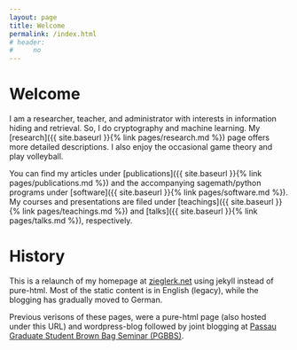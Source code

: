 ```yaml
---
layout: page
title: Welcome
permalink: /index.html
# header:
#     no
---
```


# Welcome

I am a researcher, teacher, and administrator with interests in information hiding and retrieval. So, I do cryptography and machine learning. My [research]({{ site.baseurl }}{% link pages/research.md %}) page offers more detailed descriptions. I also enjoy the occasional game theory and play volleyball.

You can find my articles under [publications]({{ site.baseurl }}{%
link pages/publications.md %}) and the accompanying sagemath/python
programs under [software]({{ site.baseurl }}{% link pages/software.md %}). My courses and presentations are filed under [teachings]({{ site.baseurl }}{% link pages/teachings.md %}) and [talks]({{ site.baseurl }}{% link pages/talks.md %}), respectively.

# History

This is a relaunch of my homepage at
[zieglerk.net](http://zieglerk.net) using jekyll instead of
pure-html. Most of the static content is in English (legacy), while the
blogging has gradually moved to German.

Previous verisons of these pages, were a pure-html page (also hosted
under this URL) and wordpress-blog followed by joint blogging at
[Passau Graduate Student Brown Bag Seminar (PGBBS)](https://pgbbs.github.io).
